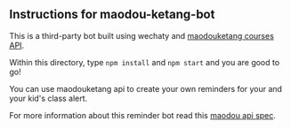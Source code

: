 ## Instructions for maodou-ketang-bot

This is a third-party bot built using wechaty and [maodouketang courses API](https://api.maodouketang.com).

Within this directory, type ```npm install``` and ```npm start``` and you are good to go!

You can use maodouketang api to create your own reminders for your and your kid's class alert.

For more information about this reminder bot read this [maodou api spec](https://maodoukidclass.docs.apiary.io/).
